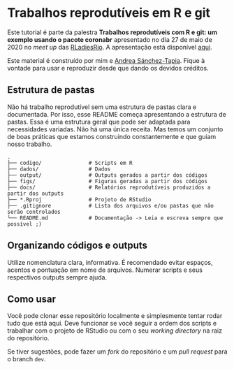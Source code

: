 # Trabalhos reprodutíveis em R e git

Este tutorial é parte da palestra **Trabalhos reprodutíveis com R e git: um exemplo usando o pacote coronabr** apresentado no dia 27 de maio de 2020 no *meet up* das [RLadiesRio](https://github.com/rladies-rio/meetup-presentations_rio). A apresentação está disponível [aqui](https://github.com/saramortara/R-git-apresentacao).

Este material é construído por mim e [Andrea Sánchez-Tapia](https://github.com/AndreaSanchezTapia). Fique à vontade para usar e reproduzir desde que dando os devidos créditos.

## Estrutura de pastas

Não há trabalho reprodutível sem uma estrutura de pastas clara e documentada. Por isso, esse README começa apresentando a estrutura de pastas. Essa é uma estrutura geral que pode ser adaptada para necessidades variadas. Não há uma única receita. Mas temos um conjunto de boas práticas que estamos construindo constantemente e que guiam nosso trabalho.

    .
    ├── codigo/               # Scripts em R
    ├── dados/                # Dados 
    ├── output/               # Outputs gerados a partir dos códigos
    ├── figs/                 # Figuras geradas a partir dos códigos
    ├── docs/                 # Relatórios reprodutíveis produzidos a partir dos outputs
    ├── *.Rproj               # Projeto de RStudio
    ├── .gitignore            # Lista dos arquivos e/ou pastas que não serão controlados
    └── README.md             # Documentação -> Leia e escreva sempre que possível ;)
    
## Organizando códigos e outputs

Utilize nomenclatura clara, informativa. É recomendado evitar espaços, acentos e pontuação em nome de arquivos. Numerar scripts e seus respectivos outputs sempre ajuda. 

## Como usar

Você pode clonar esse repositório localmente e simplesmente tentar rodar tudo que está aqui. Deve funcionar se você seguir a ordem dos scripts e trabalhar com o projeto de RStudio ou com o seu *working directory* na raiz do repositório. 

Se tiver sugestões, pode fazer um *fork* do repositório e um *pull request* para o branch `dev`.

